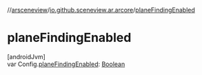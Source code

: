 //[arsceneview](../../index.md)/[io.github.sceneview.ar.arcore](index.md)/[planeFindingEnabled](plane-finding-enabled.md)

# planeFindingEnabled

[androidJvm]\
var Config.[planeFindingEnabled](plane-finding-enabled.md): [Boolean](https://kotlinlang.org/api/latest/jvm/stdlib/kotlin/-boolean/index.html)
